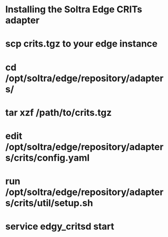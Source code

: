 Installing the Soltra Edge CRITs adapter
========================================
# scp crits.tgz to your edge instance
# cd /opt/soltra/edge/repository/adapters/
# tar xzf /path/to/crits.tgz
# edit /opt/soltra/edge/repository/adapters/crits/config.yaml
# run /opt/soltra/edge/repository/adapters/crits/util/setup.sh
# service edgy_critsd start

